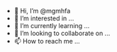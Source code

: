 - 👋 Hi, I’m @mgmhfa
- 👀 I’m interested in ...
- 🌱 I’m currently learning ...
- 💞️ I’m looking to collaborate on ...
- 📫 How to reach me ...

<!---
mgmhfa/mgmhfa is a ✨ special ✨ repository because its `README.md` (this file) appears on your GitHub profile.
You can click the Preview link to take a look at your changes.
--->
